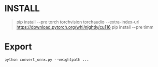 # INSTALL
> pip install --pre torch torchvision torchaudio --extra-index-url https://download.pytorch.org/whl/nightly/cu116
> pip install --pre timm
# Export 
``` python convert_onnx.py --weightpath ... ```
